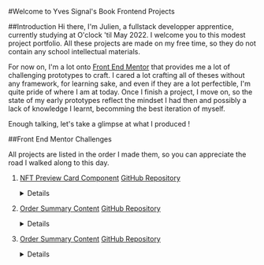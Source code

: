 #Welcome to Yves Signal's Book Frontend Projects

##Introduction
Hi there, I'm Julien, a fullstack developper apprentice, currently studying at O'clock 'til May 2022.
I welcome you to this modest project portfolio.
All these projects are made on my free time, so they do not contain any school intellectual materials.

For now on, I'm a lot onto [Front End Mentor](https://www.frontendmentor.io/home) that provides me a lot of challenging prototypes to craft.
I cared a lot crafting all of theses without any framework, for learning sake, and even if they are a lot perfectible, I'm quite pride of where I am at today.
Once I finish a project, I move on, so the state of my early prototypes reflect the mindset I had then and possibly a lack of knowledge I learnt, becomming the best iteration of myself.

Enough talking, let's take a glimpse at what I produced !

##Front End Mentor Challenges

All projects are listed in the order I made them, so you can appreciate the road I walked along to this day.

1. [NFT Preview Card Component](https://julien-goletto.github.io/nft-preview-card-component-main/html/)
    [GitHub Repository](https://github.com/Julien-Goletto/Julien-Goletto.github.io/tree/main/nft-preview-card-component-main)
    <details>
    <img src="./assets/img/nft-preview-card-component.png"/>
    </details>

2. [Order Summary Content](https://julien-goletto.github.io/order-summary-component-main/html/)
    [GitHub Repository](https://github.com/Julien-Goletto/Julien-Goletto.github.io/tree/main/order-summary-component-main)
    <details>
    <img src="./assets/img/order-summary-content.png"/>
    </details>

3. [Order Summary Content](https://julien-goletto.github.io/3-column-preview-card-component-main/html/)
    [GitHub Repository](https://github.com/Julien-Goletto/Julien-Goletto.github.io/tree/main/3-column-preview-card-component-main)
    <details>
    <img src="./assets/img/3-columns-preview-card.png"/>
    </details>